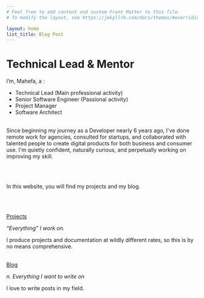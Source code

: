 ```yaml
---
# Feel free to add content and custom Front Matter to this file.
# To modify the layout, see https://jekyllrb.com/docs/themes/#overriding-theme-defaults

layout: home
list_title: Blog Post
---
```

    
<h1> Technical Lead & Mentor </h1>

I’m, Mahefa, a :

 - Technical Lead (Main professional activity)
 - Senior Software Engineer (Passional activity)
 - Project Manager
 - Software Architect
<br/><br/>

Since beginning my journey as a Developer nearly 6 years ago, I've done remote work for agencies, consulted for startups, and collaborated with talented people to create digital products for both business and consumer use. I'm quietly confident, naturally curious, and perpetually working on improving my skill.

<br/><br/>

In this website, you will find my projects and my blog.

<br/><br/>

[Projects](/projects)

_“Everything” I work on._

I produce projects and documentation at wildly different rates, so this is by no means comprehensive.
<br/><br/>

<!-- [Incantations](/spellbook)

_n. spells or verbal charms spoken as part of a ritual_

Snippets of code, configuration, or script–typically hard-earned–that might save you from Googling.
<br/><br/> -->

<!-- [Thesis](https://thesis.mahefa.pro/)

_n. Everything related to my thesis work_

My current and planning thesis work
<br/><br/> -->

[Blog](/blog)

_n. Everything I want to write on_

I love to write posts in my field.
<br/><br/>

<!-- [Contact](/contact) -->
